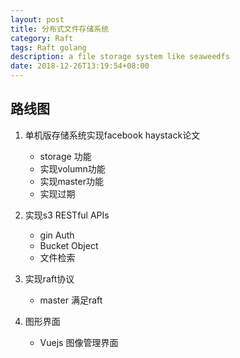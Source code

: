 ```yaml
---
layout: post
title: 分布式文件存储系统
category: Raft
tags: Raft golang
description: a file storage system like seaweedfs
date: 2018-12-26T13:19:54+08:00
---
```



## 路线图

1. 单机版存储系统实现facebook haystack论文
    - storage 功能
    - 实现volumn功能
    - 实现master功能
    - 实现过期
    
2. 实现s3 RESTful APIs
    - gin Auth
    - Bucket Object
    - 文件检索
    
3. 实现raft协议
    - master 满足raft
    
4. 图形界面
    - Vuejs 图像管理界面
    
